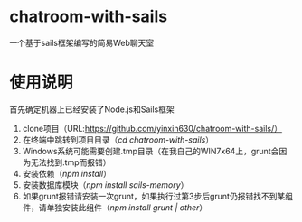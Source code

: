 # chatroom-with-sails
一个基于sails框架编写的简易Web聊天室

# 使用说明
首先确定机器上已经安装了Node.js和Sails框架

1. clone项目（URL:https://github.com/yinxin630/chatroom-with-sails/）
2. 在终端中跳转到项目目录（*cd chatroom-with-sails*）
3. Windows系统可能需要创建.tmp目录（在我自己的WIN7x64上，grunt会因为无法找到.tmp而报错）
3. 安装依赖（*npm install*）
4. 安装数据库模块（*npm install sails-memory*）
5. 如果grunt报错请安装一次grunt，如果执行过第3步后grunt仍报错找不到某组件，请单独安装此组件（*npm install grunt | other*）